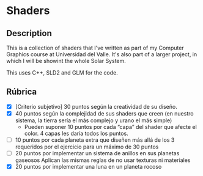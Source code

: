 # Shaders
## Description
This is a collection of shaders that I've written as part of my Computer Graphics course at Universidad del Valle.
It's also part of a larger project, in which I will be showint the whole Solar System. 

This uses C++, SLD2 and GLM for the code. 

## Rúbrica
- [x] [Criterio subjetivo] 30 puntos según la creatividad de su diseño.
- [x] 40 puntos según la complejidad de sus shaders que creen (en nuestro sistema, la tierra sería el más complejo y urano el más simple)
    - Pueden suponer 10 puntos por cada “capa” del shader que afecte el color. 4 capas les daría todos los puntos.
- [ ] 10 puntos por cada planeta extra que diseñen más allá de los 3 requeridos por el ejercicio para un máximo de 30 puntos
- [ ] 20 puntos por implementar un sistema de anillos en sus planetas gaseosos
  Aplican las mismas reglas de no usar texturas ni materiales
- [x] 20 puntos por implementar una luna en un planeta rocoso